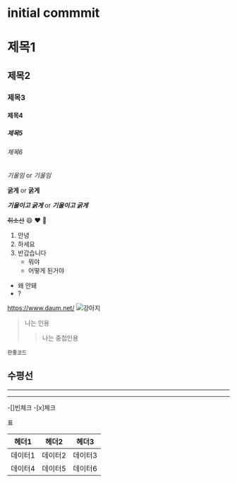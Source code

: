 # initial commmit

# 제목1
## 제목2
### 제목3
#### 제목4
##### 제목5
###### 제목6

*기울임* or _기울임_

**굵게** or __굵게__

***기울이고 굵게*** or ___기울이고 굵게___


~~취소선~~
:smile: :heart: :rocket:

1. 안녕
2. 하세요
3. 반갑습니다
    + 뭐야
    + 어떻게 된거야
+ 왜 안돼
+ ?

<https://www.daum.net/>
![강아지](https://image.utoimage.com/preview/cp872722/2022/12/202212008462_500.jpg)
> 나는 인용
>> 나는 중첩인용


`한줄코드`

수평선
---
***
___


-[]빈체크 -[x]체크

표

|헤더1|헤더2|헤더3|
|----|----|----|
|데이터1|데이터2|데이터3|
|데이터4|데이터5|데이터6|
